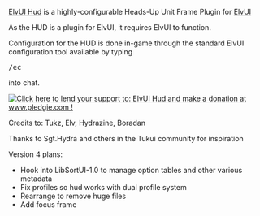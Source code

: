 <a href="http://www.tukui.org/addons/index.php?act=view&id=69">ElvUI Hud</a> is a highly-configurable Heads-Up Unit Frame Plugin for <a href="http://www.tukui.org/about.php?ui=elvui">ElvUI</a>

As the HUD is a plugin for ElvUI, it requires ElvUI to function.

Configuration for the HUD is done in-game through the standard ElvUI configuration tool available by typing <pre>/ec</pre> into chat.

<a href='http://www.pledgie.com/campaigns/17933'><img alt='Click here to lend your support to: ElvUI Hud and make a donation at www.pledgie.com !' src='http://www.pledgie.com/campaigns/17933.png?skin_name=chrome' border='0' /></a>

Credits to:  Tukz, Elv, Hydrazine, Boradan

Thanks to Sgt.Hydra and others in the Tukui community for inspiration

Version 4 plans:

  * Hook into LibSortUI-1.0 to manage option tables and other various metadata
  * Fix profiles so hud works with dual profile system
  * Rearrange to remove huge files
  * Add focus frame
